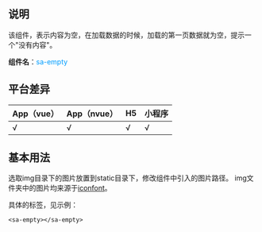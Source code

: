 ## 说明
该组件，表示内容为空，在加载数据的时候，加载的第一页数据就为空，提示一个"没有内容"。

**组件名**：<font color="009DFF">sa-empty</font>

## 平台差异
| App（vue） |  App（nvue）|  H5 |  小程序 |
|--|--|--|--|
| √ | √ | √  | √ |

## 基本用法
选取img目录下的图片放置到static目录下，修改组件中引入的图片路径。
img文件夹中的图片均来源于[iconfont](https://www.iconfont.cn/)。

具体的标签，见示例：

	<sa-empty></sa-empty>
